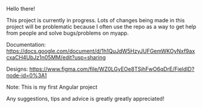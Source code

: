 Hello there!

This project is currently in progress. Lots of changes being made in this project will be problematic because I often use the repo as a way to get help from people and solve bugs/problems on myapp.

Documentation: https://docs.google.com/document/d/1h1QuJdW5HzyJUFGemWKOyNxf9axcxaCH4UbJz1n05MM/edit?usp=sharing

Designs: https://www.figma.com/file/WZ0LGyEOe8TSjhFwO6qDrE/FieldID?node-id=0%3A1

Note: This is my first Angular project 

Any suggestions, tips and advice is greatly greatly appreciated!
